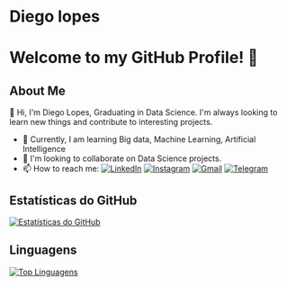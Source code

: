 # Diego lopes
# Welcome to my GitHub Profile! 👋

## About Me
👋 Hi, I'm Diego Lopes, Graduating in Data Science. I'm always looking to learn new things and contribute to interesting projects.
- 🌱 Currently, I am learning Big data, Machine Learning, Artificial Intelligence
- 💼 I'm looking to collaborate on Data Science projects.
- 📫 How to reach me:
[![LinkedIn](https://img.shields.io/badge/LinkedIn-0077B5?style=for-the-badge&logo=linkedin&logoColor=white)](https://www.linkedin.com/in/diegolopes00/)
[![Instagram](https://img.shields.io/badge/-Instagram-%23E4405F?style=for-the-badge&logo=instagram&logoColor=white)](https://www.instagram.com/dieg0lopess/)
[![Gmail](https://img.shields.io/badge/Gmail-333333?style=for-the-badge&logo=gmail&logoColor=red)](mailto:diegolpes77@gmail.com)
[![Telegram](https://img.shields.io/badge/Telegram-000?style=for-the-badge&logo=telegram&logoColor=2CA5E0)](https://t.me/Diegolopes1)


## Estatísticas do GitHub
[![Estatísticas do GitHub](https://github-readme-stats.vercel.app/api?username=diegolpes77&show_icons=true&theme=radical)](https://github.com/anuraghazra/github-readme-stats)


## Linguagens
[![Top Linguagens](https://github-readme-stats.vercel.app/api/top-langs/?username=diegolpes77&layout=compact&theme=radical)](https://github.com/anuraghazra/github-readme-stats)

